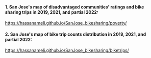 #### 1. San Jose's map of disadvantaged communities' ratings and bike sharing trips in 2019, 2021, and partial 2022:  
https://hassanameli.github.io/SanJose_bikesharing/poverty/

#### 2. San Jose's map of bike trip counts distribution in 2019, 2021, and partial 2022:
https://hassanameli.github.io/SanJose_bikesharing/biketrips/ 

